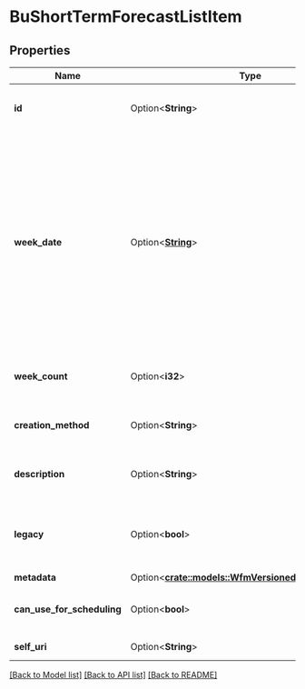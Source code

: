 # BuShortTermForecastListItem

## Properties

Name | Type | Description | Notes
------------ | ------------- | ------------- | -------------
**id** | Option<**String**> | The globally unique identifier for the object. | [optional][readonly]
**week_date** | Option<[**String**](string.md)> | The start week date of this forecast in yyyy-MM-dd.  Must fall on the start day of week for the associated business unit. Dates are represented as an ISO-8601 string. For example: yyyy-MM-dd | [optional]
**week_count** | Option<**i32**> | The number of weeks this forecast covers | [optional]
**creation_method** | Option<**String**> | The method by which this forecast was created | [optional]
**description** | Option<**String**> | The description of this forecast | [optional]
**legacy** | Option<**bool**> | Whether this forecast contains modifications on legacy metrics | [optional][readonly]
**metadata** | Option<[**crate::models::WfmVersionedEntityMetadata**](WfmVersionedEntityMetadata.md)> |  | [optional]
**can_use_for_scheduling** | Option<**bool**> | Whether this forecast can be used for scheduling | [optional]
**self_uri** | Option<**String**> | The URI for this object | [optional][readonly]

[[Back to Model list]](../README.md#documentation-for-models) [[Back to API list]](../README.md#documentation-for-api-endpoints) [[Back to README]](../README.md)


